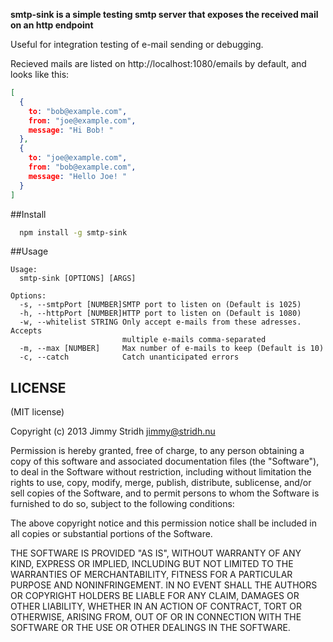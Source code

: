 **smtp-sink is a simple testing smtp server that exposes the received mail on an http endpoint**

Useful for integration testing of e-mail sending or debugging.

Recieved mails are listed on http://localhost:1080/emails by default, and looks like this:
```json
[
  {
    to: "bob@example.com",
    from: "joe@example.com",
    message: "Hi Bob! "
  },
  {
    to: "joe@example.com",
    from: "bob@example.com",
    message: "Hello Joe! "
  }
]
```

##Install
```bash
  npm install -g smtp-sink
```

##Usage
```
Usage:
  smtp-sink [OPTIONS] [ARGS]

Options: 
  -s, --smtpPort [NUMBER]SMTP port to listen on (Default is 1025)
  -h, --httpPort [NUMBER]HTTP port to listen on (Default is 1080)
  -w, --whitelist STRING Only accept e-mails from these adresses. Accepts 
                         multiple e-mails comma-separated 
  -m, --max [NUMBER]     Max number of e-mails to keep (Default is 10)
  -c, --catch            Catch unanticipated errors
```

## LICENSE

(MIT license)

Copyright (c) 2013 Jimmy Stridh <jimmy@stridh.nu>

Permission is hereby granted, free of charge, to any person obtaining
a copy of this software and associated documentation files (the
"Software"), to deal in the Software without restriction, including
without limitation the rights to use, copy, modify, merge, publish,
distribute, sublicense, and/or sell copies of the Software, and to
permit persons to whom the Software is furnished to do so, subject to
the following conditions:

The above copyright notice and this permission notice shall be
included in all copies or substantial portions of the Software.

THE SOFTWARE IS PROVIDED "AS IS", WITHOUT WARRANTY OF ANY KIND,
EXPRESS OR IMPLIED, INCLUDING BUT NOT LIMITED TO THE WARRANTIES OF
MERCHANTABILITY, FITNESS FOR A PARTICULAR PURPOSE AND
NONINFRINGEMENT. IN NO EVENT SHALL THE AUTHORS OR COPYRIGHT HOLDERS BE
LIABLE FOR ANY CLAIM, DAMAGES OR OTHER LIABILITY, WHETHER IN AN ACTION
OF CONTRACT, TORT OR OTHERWISE, ARISING FROM, OUT OF OR IN CONNECTION
WITH THE SOFTWARE OR THE USE OR OTHER DEALINGS IN THE SOFTWARE.
